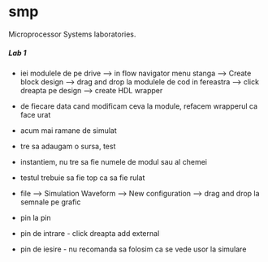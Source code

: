 # smp
Microprocessor Systems laboratories.

##### Lab 1
* iei modulele de pe drive --> in flow navigator menu stanga --> Create block design --> drag and drop la modulele de cod in fereastra --> click dreapta pe design --> create HDL wrapper

* de fiecare data cand modificam ceva la module, refacem wrapperul ca face urat

* acum mai ramane de simulat

* tre sa adaugam o sursa, test

* instantiem, nu tre sa fie numele de modul sau al chemei

* testul trebuie sa fie top ca sa fie rulat

* file --> Simulation Waveform --> New configuration --> drag and drop la semnale pe grafic

* pin la pin

* pin de intrare - click dreapta add external

* pin de iesire - nu recomanda sa folosim ca se vede usor la simulare

